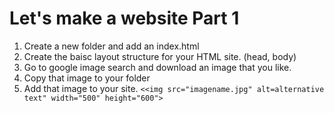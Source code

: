 # Let's make a website Part 1

1. Create a new folder and add an index.html
2. Create the baisc layout structure for your HTML site. (head, body)
3. Go to google image search and download an image that you like.
4. Copy that image to your folder
3. Add that image to your site.
```<<img src="imagename.jpg" alt=alternative text" width="500" height="600">```



